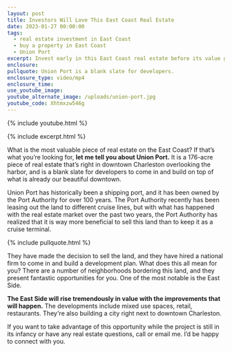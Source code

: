 ```yaml
---
layout: post
title: Investors Will Love This East Coast Real Estate
date: 2023-01-27 00:00:00
tags:
  - real estate investment in East Coast
  - buy a property in East Coast
  - Union Port
excerpt: Invest early in this East Coast real estate before its value goes up.
enclosure:
pullquote: Union Port is a blank slate for developers.
enclosure_type: video/mp4
enclosure_time:
use_youtube_image:
youtube_alternate_image: /uploads/union-port.jpg
youtube_code: Xhtmxzw546g
---
```

{% include youtube.html %}

{% include excerpt.html %}

What is the most valuable piece of real estate on the East Coast? If that’s what you’re looking for, **let me tell you about Union Port.** It is a 176-acre piece of real estate that’s right in downtown Charleston overlooking the harbor, and is a blank slate for developers to come in and build on top of what is already our beautiful downtown.&nbsp;

Union Port has historically been a shipping port, and it has been owned by the Port Authority for over 100 years. The Port Authority recently has been leasing out the land to different cruise lines, but with what has happened with the real estate market over the past two years, the Port Authority has realized that it is way more beneficial to sell this land than to keep it as a cruise terminal.

{% include pullquote.html %}

They have made the decision to sell the land, and they have hired a national firm to come in and build a development plan. What does this all mean for you? There are a number of neighborhoods bordering this land, and they present fantastic opportunities for you. One of the most notable is the East Side.

**The East Side will rise tremendously in value with the improvements that will happen.** The developments include mixed use spaces, retail, restaurants. They're also building a city right next to downtown Charleston.

If you want to take advantage of this opportunity while the project is still in its infancy or have any real estate questions, call or email me. I’d be happy to connect with you.